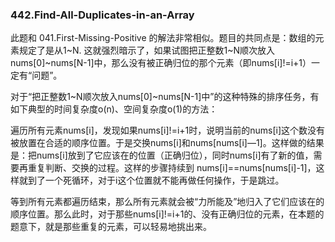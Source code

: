 ### 442.Find-All-Duplicates-in-an-Array

此题和 041.First-Missing-Positive 的解法非常相似。题目的共同点是：数组的元素规定了是从1\~N. 这就强烈暗示了，如果试图把正整数1~N顺次放入nums[0]~nums[N-1]中，那么没有被正确归位的那个元素（即nums[i]!=i+1）一定有“问题”。

对于“把正整数1~N顺次放入nums[0]~nums[N-1]中”的这种特殊的排序任务，有如下典型的时间复杂度o(n)、空间复杂度o(1)的方法：

遍历所有元素nums[i]，发现如果nums[i]!=i+1时，说明当前的nums[i]这个数没有被放置在合适的顺序位置。于是交换nums[i]和nums[nums[i]—1]。这样做的结果是：把nums[i]放到了它应该在的位置（正确归位），同时nums[i]有了新的值，需要再重复判断、交换的过程。这样的步骤持续到 nums[i]==nums[nums[i]-1]，这样就到了一个死循环，对于i这个位置就不能再做任何操作，于是跳过。

等到所有元素都遍历结束，那么所有元素就会被“力所能及”地归入了它们应该在的顺序位置。那么此时，对于那些nums[i]!=i+1的、没有正确归位的元素，在本题的题意下，就是那些重复的元素，可以轻易地挑出来。
